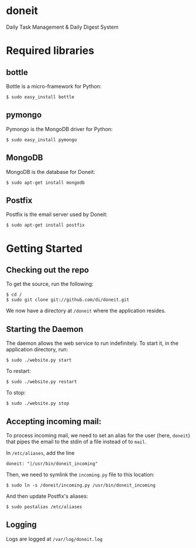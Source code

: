 # doneit
Daily Task Management &amp; Daily Digest System

# Required libraries
## bottle
Bottle is a micro-framework for Python:

    $ sudo easy_install bottle

## pymongo
Pymongo is the MongoDB driver for Python:

    $ sudo easy_install pymongo

## MongoDB
MongoDB is the database for Doneit:

    $ sudo apt-get install mongodb

## Postfix
Postfix is the email server used by Doneit:

    $ sudo apt-get install postfix

# Getting Started
## Checking out the repo
To get the source, run the following:

    $ cd /
    $ sudo git clone git://github.com/di/doneit.git

We now have a directory at `/doneit` where the application resides.

## Starting the Daemon
The daemon allows the web service to run indefinitely. To start it, in the
application directory, run:

    $ sudo ./website.py start

To restart:

    $ sudo ./website.py restart

To stop:

    $ sudo ./website.py stop

## Accepting incoming mail:
To process incoming mail, we need to set an alias for the user (here, `doneit`)
that pipes the email to the stdin of a file instead of to `mail`.

In `/etc/aliases`, add the line

    doneit: "|/usr/bin/doneit_incoming"

Then, we need to symlink the `incoming.py` file to this location:

    $ sudo ln -s /doneit/incoming.py /usr/bin/doneit_incoming

And then update Postfix's aliases:

    $ sudo postalias /etc/aliases

## Logging
Logs are logged at `/var/log/doneit.log`
